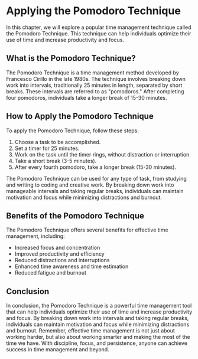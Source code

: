 # Applying the Pomodoro Technique

In this chapter, we will explore a popular time management technique called the Pomodoro Technique. This technique can help individuals optimize their use of time and increase productivity and focus.

What is the Pomodoro Technique?
-------------------------------

The Pomodoro Technique is a time management method developed by Francesco Cirillo in the late 1980s. The technique involves breaking down work into intervals, traditionally 25 minutes in length, separated by short breaks. These intervals are referred to as "pomodoros." After completing four pomodoros, individuals take a longer break of 15-30 minutes.

How to Apply the Pomodoro Technique
-----------------------------------

To apply the Pomodoro Technique, follow these steps:

1. Choose a task to be accomplished.
2. Set a timer for 25 minutes.
3. Work on the task until the timer rings, without distraction or interruption.
4. Take a short break (3-5 minutes).
5. After every fourth pomodoro, take a longer break (15-30 minutes).

The Pomodoro Technique can be used for any type of task, from studying and writing to coding and creative work. By breaking down work into manageable intervals and taking regular breaks, individuals can maintain motivation and focus while minimizing distractions and burnout.

Benefits of the Pomodoro Technique
----------------------------------

The Pomodoro Technique offers several benefits for effective time management, including:

* Increased focus and concentration
* Improved productivity and efficiency
* Reduced distractions and interruptions
* Enhanced time awareness and time estimation
* Reduced fatigue and burnout

Conclusion
----------

In conclusion, the Pomodoro Technique is a powerful time management tool that can help individuals optimize their use of time and increase productivity and focus. By breaking down work into intervals and taking regular breaks, individuals can maintain motivation and focus while minimizing distractions and burnout. Remember, effective time management is not just about working harder, but also about working smarter and making the most of the time we have. With discipline, focus, and persistence, anyone can achieve success in time management and beyond.
